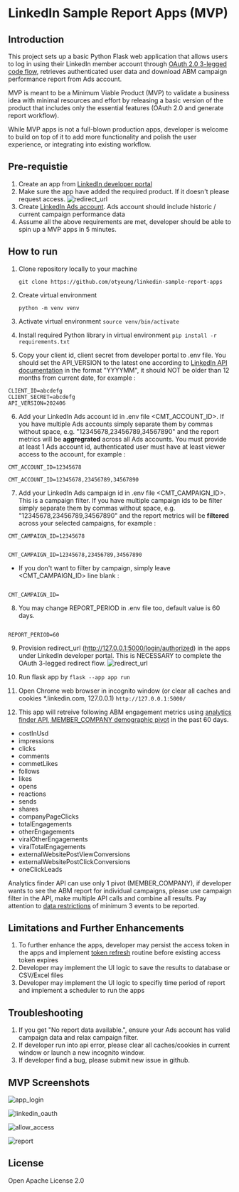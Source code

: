# LinkedIn Sample Report Apps (MVP)

## Introduction

This project sets up a basic Python Flask web application that allows users to log in using their LinkedIn member account through [OAuth 2.0 3-legged code flow](https://learn.microsoft.com/en-gb/linkedin/shared/authentication/authorization-code-flow?context=linkedin%2Fcontext&tabs=HTTPS1), retrieves authenticated user data and download ABM campaign performance report from Ads account.

MVP is meant to be a Minimum Viable Product (MVP) to validate a business idea with minimal resources and effort by releasing a basic version of the product that includes only the essential features (OAuth 2.0 and generate report workflow).

While MVP apps is not a full-blown production apps, developer is welcome to build on top of it to add more functionality and polish the user experience, or integrating into existing workflow.

## Pre-requistie

1. Create an app from [LinkedIn developer portal](https://developer.linkedin.com)
2. Make sure the app have added the required product. If it doesn't please request access. ![redirect_url](screenshots/advertising_api.png)
3. Create [LinkedIn Ads account](https://www.linkedin.com/help/linkedin/answer/a426102/create-an-ad-account-in-campaign-manager-as-a-new-advertiser). Ads account should include historic / current campaign performance data
4. Assume all the above requirements are met, developer should be able to spin up a MVP apps in 5 minutes.

## How to run

1. Clone repository locally to your machine

   `git clone https://github.com/otyeung/linkedin-sample-report-apps`

2. Create virtual environment

   `python -m venv venv`

3. Activate virtual environment
   `source venv/bin/activate`

4. Install required Python library in virtual environment
   `pip install -r requirements.txt`

5. Copy your client id, client secret from developer portal to .env file. You should set the API_VERSION to the latest one according to [LinkedIn API documentation](https://learn.microsoft.com/en-us/linkedin/marketing/versioning?view=li-lms-2024-06) in the format "YYYYMM", it should NOT be older than 12 months from current date, for example :

```
CLIENT_ID=abcdefg
CLIENT_SECRET=abcdefg
API_VERSION=202406
```

6. Add your LinkedIn Ads account id in .env file <CMT_ACCOUNT_ID>. If you have multiple Ads accounts simply separate them by commas without space, e.g. "12345678,23456789,34567890" and the report metrics will be **aggregrated** across all Ads accounts. You must provide at least 1 Ads account id, authenticated user must have at least viewer access to the account, for example :

```
CMT_ACCOUNT_ID=12345678
```

```
CMT_ACCOUNT_ID=12345678,23456789,34567890
```

7. Add your LinkedIn Ads campaign id in .env file <CMT_CAMPAIGN_ID>. This is a campaign filter. If you have multiple campaign ids to be filter simply separate them by commas without space, e.g. "12345678,23456789,34567890" and the report metrics will be **filtered** across your selected campaigns, for example :

```
CMT_CAMPAIGN_ID=12345678
```

```

CMT_CAMPAIGN_ID=12345678,23456789,34567890

```

- If you don't want to filter by campaign, simply leave <CMT_CAMPAIGN_ID> line blank :

```

CMT_CAMPAIGN_ID=

```

8. You may change REPORT_PERIOD in .env file too, default value is 60 days.

```

REPORT_PERIOD=60

```

9. Provision redirect_url (http://127.0.0.1:5000/login/authorized) in the apps under LinkedIn developer portal. This is NECESSARY to complete the OAuth 3-legged redirect flow.
   ![redirect_url](screenshots/redirect_url.png)

10. Run flask app by
    `flask --app app run`

11. Open Chrome web browser in incognito window (or clear all caches and cookies \*.linkedin.com, 127.0.0.1)
    `http://127.0.0.1:5000/`

12. This app will retreive following ABM engagement metrics using [analytics finder API, MEMBER_COMPANY demographic pivot](https://learn.microsoft.com/en-us/linkedin/marketing/integrations/ads-reporting/ads-reporting?view=li-lms-2024-05&tabs=http#statistics-finder) in the past 60 days.

- costInUsd
- impressions
- clicks
- comments
- commetLikes
- follows
- likes
- opens
- reactions
- sends
- shares
- companyPageClicks
- totalEngagements
- otherEngagements
- viralOtherEngagements
- viralTotalEngagements
- externalWebsitePostViewConversions
- externalWebsitePostClickConversions
- oneClickLeads

Analytics finder API can use only 1 pivot (MEMBER_COMPANY), if developer wants to see the ABM report for individual campaigns, please use campaign filter in the API, make multiple API calls and combine all results. Pay attention to [data restrictions](https://learn.microsoft.com/en-us/linkedin/marketing/integrations/ads-reporting/ads-reporting?view=li-lms-2024-06&tabs=http#restrictions) of minimum 3 events to be reported.

## Limitations and Further Enhancements

1. To further enhance the apps, developer may persist the access token in the apps and implement [token refresh](https://learn.microsoft.com/en-gb/linkedin/shared/authentication/authorization-code-flow?context=linkedin%2Fcontext&tabs=HTTPS1#step-5-refresh-access-token) routine before existing access token expires
2. Developer may implement the UI logic to save the results to database or CSV/Excel files
3. Developer may implement the UI logic to specifiy time period of report and implement a scheduler to run the apps

## Troubleshooting

1. If you get "No report data available.", ensure your Ads account has valid campaign data and relax campaign filter.
2. If developer run into api error, please clear all caches/cookies in current window or launch a new incognito window.
3. If developer find a bug, please submit new issue in github.

## MVP Screenshots

![app_login](screenshots/app_login.png)

![linkedin_oauth](screenshots/linkedin_oauth.png)

![allow_access](screenshots/allow_access.png)

![report](screenshots/report.png)

## License

Open Apache License 2.0
